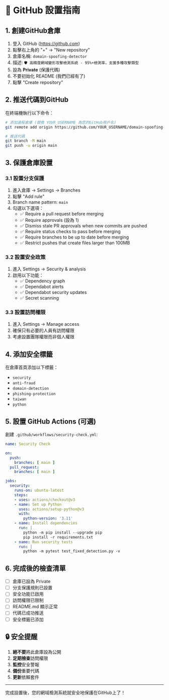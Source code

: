 # 🚀 GitHub 設置指南

## 1. 創建GitHub倉庫

1. 登入 GitHub (https://github.com)
2. 點擊右上角的 "+" → "New repository"
3. 倉庫名稱: `domain-spoofing-detector`
4. 描述: `🛡️ 高精度網域變形攻擊檢測系統 - 95%+檢測率，支援多種攻擊類型`
5. 設為 **Private** (保護代碼)
6. 不要初始化 README (我們已經有了)
7. 點擊 "Create repository"

## 2. 推送代碼到GitHub

在終端機執行以下命令：

```bash
# 添加遠程倉庫 (替換 YOUR_USERNAME 為您的GitHub用戶名)
git remote add origin https://github.com/YOUR_USERNAME/domain-spoofing-detector.git

# 推送代碼
git branch -M main
git push -u origin main
```

## 3. 保護倉庫設置

### 3.1 設置分支保護
1. 進入倉庫 → Settings → Branches
2. 點擊 "Add rule"
3. Branch name pattern: `main`
4. 勾選以下選項：
   - ✅ Require a pull request before merging
   - ✅ Require approvals (設為 1)
   - ✅ Dismiss stale PR approvals when new commits are pushed
   - ✅ Require status checks to pass before merging
   - ✅ Require branches to be up to date before merging
   - ✅ Restrict pushes that create files larger than 100MB

### 3.2 設置安全政策
1. 進入 Settings → Security & analysis
2. 啟用以下功能：
   - ✅ Dependency graph
   - ✅ Dependabot alerts
   - ✅ Dependabot security updates
   - ✅ Secret scanning

### 3.3 設置訪問權限
1. 進入 Settings → Manage access
2. 確保只有必要的人員有訪問權限
3. 考慮設置團隊權限而非個人權限

## 4. 添加安全標籤

在倉庫首頁添加以下標籤：
- `security`
- `anti-fraud`
- `domain-detection`
- `phishing-protection`
- `taiwan`
- `python`

## 5. 設置 GitHub Actions (可選)

創建 `.github/workflows/security-check.yml`:

```yaml
name: Security Check

on:
  push:
    branches: [ main ]
  pull_request:
    branches: [ main ]

jobs:
  security:
    runs-on: ubuntu-latest
    steps:
    - uses: actions/checkout@v3
    - name: Set up Python
      uses: actions/setup-python@v3
      with:
        python-version: '3.11'
    - name: Install dependencies
      run: |
        python -m pip install --upgrade pip
        pip install -r requirements.txt
    - name: Run security tests
      run: |
        python -m pytest test_fixed_detection.py -v
```

## 6. 完成後的檢查清單

- [ ] 倉庫已設為 Private
- [ ] 分支保護規則已設置
- [ ] 安全功能已啟用
- [ ] 訪問權限已限制
- [ ] README.md 顯示正常
- [ ] 代碼已成功推送
- [ ] 安全標籤已添加

## 🔒 安全提醒

1. **絕不要**將此倉庫設為公開
2. **定期檢查**訪問權限
3. **監控**安全警報
4. **備份**重要代碼
5. **更新**依賴套件

---

完成設置後，您的網域檢測系統就安全地保護在GitHub上了！ 